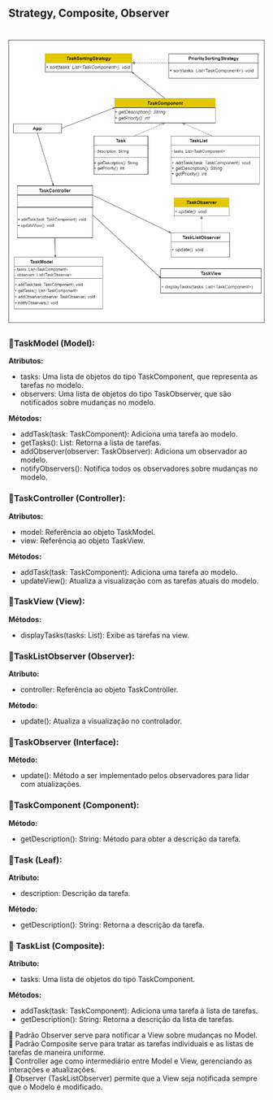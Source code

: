 ## Strategy, Composite, Observer

<h1 align="center">
  <img src="/Engenharia%20de%20Software%203/mvc/mvc.png">
</h1>
<h3>🔺TaskModel (Model):</h3>
    <p><strong>Atributos:</strong></p>
    <ul>
        <li>tasks: Uma lista de objetos do tipo TaskComponent, que representa as tarefas no modelo.</li>
        <li>observers: Uma lista de objetos do tipo TaskObserver, que são notificados sobre mudanças no modelo.</li>
    </ul>
    <p><strong>Métodos:</strong></p>
    <ul>
        <li>addTask(task: TaskComponent): Adiciona uma tarefa ao modelo.</li>
        <li>getTasks(): List<TaskComponent>: Retorna a lista de tarefas.</li>
        <li>addObserver(observer: TaskObserver): Adiciona um observador ao modelo.</li>
        <li>notifyObservers(): Notifica todos os observadores sobre mudanças no modelo.</li>
    </ul>

<h3>🔺TaskController (Controller):</h3>
    <p><strong>Atributos:</strong></p>
    <ul>
        <li>model: Referência ao objeto TaskModel.</li>
        <li>view: Referência ao objeto TaskView.</li>
    </ul>
    <p><strong>Métodos:</strong></p>
    <ul>
        <li>addTask(task: TaskComponent): Adiciona uma tarefa ao modelo.</li>
        <li>updateView(): Atualiza a visualização com as tarefas atuais do modelo.</li>
    </ul>
    
<h3>🔺TaskView (View):</h3>
    <p><strong>Métodos:</strong></p>
    <ul>
        <li>displayTasks(tasks: List<TaskComponent>): Exibe as tarefas na view.</li>
    </ul>
  
<h3>🔺TaskListObserver (Observer):</h3>
    <p><strong>Atributo:</strong></p>
    <ul>
        <li>controller: Referência ao objeto TaskController.</li>
    </ul>
    <p><strong>Método:</strong></p>
    <ul>
        <li>update(): Atualiza a visualização no controlador.</li>
    </ul>
    
<h3>🔺TaskObserver (Interface):</h3>
    <p><strong>Método:</strong></p>
    <ul>
        <li>update(): Método a ser implementado pelos observadores para lidar com atualizações.</li>
    </ul>
    
<h3>🔺TaskComponent (Component):</h3>
    <p><strong>Método:</strong></p>
    <ul>
        <li>getDescription(): String: Método para obter a descrição da tarefa.</li>
    </ul>
    
<h3>🔺Task (Leaf):</h3>
    <p><strong>Atributo:</strong></p>
    <ul>
        <li>description: Descrição da tarefa.</li>
    </ul>
    <p><strong>Método:</strong></p>
    <ul>
        <li>getDescription(): String: Retorna a descrição da tarefa.</li>
    </ul>
    
<h3>🔺 TaskList (Composite):</h3>
    <p><strong>Atributo:</strong></p>
    <ul>
        <li>tasks: Uma lista de objetos do tipo TaskComponent.</li>
    </ul>
    <p><strong>Métodos:</strong></p>
    <ul>
        <li>addTask(task: TaskComponent): Adiciona uma tarefa à lista de tarefas.</li>
        <li>getDescription(): String: Retorna a descrição da lista de tarefas.</li>
    </ul>

<p>
🔹 Padrão Observer serve para notificar a View sobre mudanças no Model. <br>
🔹 Padrão Composite serve para tratar as tarefas individuais e as listas de tarefas de maneira uniforme.  <br>
🔹 Controller age como intermediário entre Model e View, gerenciando as interações e atualizações.  <br>
🔹 Observer (TaskListObserver) permite que a View seja notificada sempre que o Modelo é modificado.  <br>
</p>   

